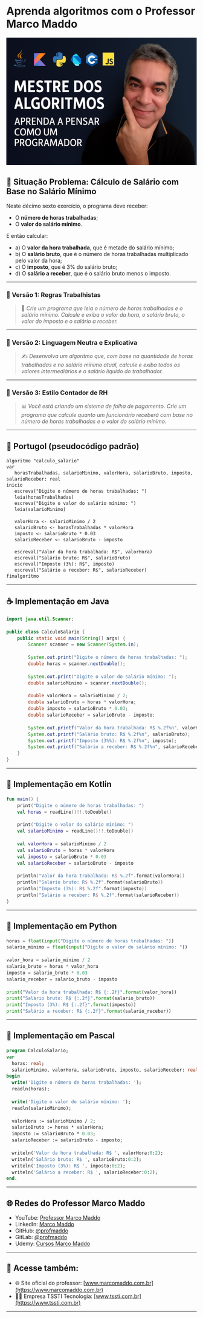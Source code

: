 # Aprenda algoritmos com o Professor Marco Maddo
![Mestre dos Algoritmos](https://raw.githubusercontent.com/profmaddo/algoritmos-resolvidos-java-kotlin-python-pascal/main/images/mestre-dos-algoritmos-02.jpeg)
## 🧠 Situação Problema: Cálculo de Salário com Base no Salário Mínimo

Neste décimo sexto exercício, o programa deve receber:

- O **número de horas trabalhadas**;
- O **valor do salário mínimo**.

E então calcular:

- a) O **valor da hora trabalhada**, que é metade do salário mínimo;
- b) O **salário bruto**, que é o número de horas trabalhadas multiplicado pelo valor da hora;
- c) O **imposto**, que é 3% do salário bruto;
- d) O **salário a receber**, que é o salário bruto menos o imposto.

---

### 💼 Versão 1: Regras Trabalhistas
> 🧾 *Crie um programa que leia o número de horas trabalhadas e o salário mínimo. Calcule e exiba o valor da hora, o salário bruto, o valor do imposto e o salário a receber.*

---

### 📑 Versão 2: Linguagem Neutra e Explicativa
> ✍️ *Desenvolva um algoritmo que, com base na quantidade de horas trabalhadas e no salário mínimo atual, calcule e exiba todos os valores intermediários e o salário líquido do trabalhador.*

---

### 🧮 Versão 3: Estilo Contador de RH
> 📊 *Você está criando um sistema de folha de pagamento. Crie um programa que calcule quanto um funcionário receberá com base no número de horas trabalhadas e o valor do salário mínimo.*

---

## 💬 Portugol (pseudocódigo padrão)

```portugol
algoritmo "calculo_salario"
var
   horasTrabalhadas, salarioMinimo, valorHora, salarioBruto, imposto, salarioReceber: real
inicio
   escreva("Digite o número de horas trabalhadas: ")
   leia(horasTrabalhadas)
   escreva("Digite o valor do salário mínimo: ")
   leia(salarioMinimo)

   valorHora <- salarioMinimo / 2
   salarioBruto <- horasTrabalhadas * valorHora
   imposto <- salarioBruto * 0.03
   salarioReceber <- salarioBruto - imposto

   escreval("Valor da hora trabalhada: R$", valorHora)
   escreval("Salário bruto: R$", salarioBruto)
   escreval("Imposto (3%): R$", imposto)
   escreval("Salário a receber: R$", salarioReceber)
fimalgoritmo
```

---

## ☕ Implementação em Java

```java
import java.util.Scanner;

public class CalculoSalario {
    public static void main(String[] args) {
        Scanner scanner = new Scanner(System.in);

        System.out.print("Digite o número de horas trabalhadas: ");
        double horas = scanner.nextDouble();

        System.out.print("Digite o valor do salário mínimo: ");
        double salarioMinimo = scanner.nextDouble();

        double valorHora = salarioMinimo / 2;
        double salarioBruto = horas * valorHora;
        double imposto = salarioBruto * 0.03;
        double salarioReceber = salarioBruto - imposto;

        System.out.printf("Valor da hora trabalhada: R$ %.2f%n", valorHora);
        System.out.printf("Salário bruto: R$ %.2f%n", salarioBruto);
        System.out.printf("Imposto (3%%): R$ %.2f%n", imposto);
        System.out.printf("Salário a receber: R$ %.2f%n", salarioReceber);
    }
}
```

---

## 💙 Implementação em Kotlin

```kotlin
fun main() {
    print("Digite o número de horas trabalhadas: ")
    val horas = readLine()!!.toDouble()

    print("Digite o valor do salário mínimo: ")
    val salarioMinimo = readLine()!!.toDouble()

    val valorHora = salarioMinimo / 2
    val salarioBruto = horas * valorHora
    val imposto = salarioBruto * 0.03
    val salarioReceber = salarioBruto - imposto

    println("Valor da hora trabalhada: R$ %.2f".format(valorHora))
    println("Salário bruto: R$ %.2f".format(salarioBruto))
    println("Imposto (3%): R$ %.2f".format(imposto))
    println("Salário a receber: R$ %.2f".format(salarioReceber))
}
```

---

## 🐍 Implementação em Python

```python
horas = float(input("Digite o número de horas trabalhadas: "))
salario_minimo = float(input("Digite o valor do salário mínimo: "))

valor_hora = salario_minimo / 2
salario_bruto = horas * valor_hora
imposto = salario_bruto * 0.03
salario_receber = salario_bruto - imposto

print("Valor da hora trabalhada: R$ {:.2f}".format(valor_hora))
print("Salário bruto: R$ {:.2f}".format(salario_bruto))
print("Imposto (3%): R$ {:.2f}".format(imposto))
print("Salário a receber: R$ {:.2f}".format(salario_receber))
```

---

## 🧙 Implementação em Pascal

```pascal
program CalculoSalario;
var
  horas: real;
  salarioMinimo, valorHora, salarioBruto, imposto, salarioReceber: real;
begin
  write('Digite o número de horas trabalhadas: ');
  readln(horas);

  write('Digite o valor do salário mínimo: ');
  readln(salarioMinimo);

  valorHora := salarioMinimo / 2;
  salarioBruto := horas * valorHora;
  imposto := salarioBruto * 0.03;
  salarioReceber := salarioBruto - imposto;

  writeln('Valor da hora trabalhada: R$ ', valorHora:0:2);
  writeln('Salário bruto: R$ ', salarioBruto:0:2);
  writeln('Imposto (3%): R$ ', imposto:0:2);
  writeln('Salário a receber: R$ ', salarioReceber:0:2);
end.
```

---

## 🌐 Redes do Professor Marco Maddo

- YouTube: [Professor Marco Maddo](https://www.youtube.com/@ProfessorMarcoMaddo)
- LinkedIn: [Marco Maddo](https://www.linkedin.com/in/marcomaddo/)
- GitHub: [@profmaddo](https://github.com/profmaddo)
- GitLab: [@profmaddo](https://gitlab.com/profmaddo)
- Udemy: [Cursos Marco Maddo](https://www.udemy.com/user/marcomaddo/)

---

## 🚀 Acesse também:

- 🌐 Site oficial do professor: [www.marcomaddo.com.br](https://www.marcomaddo.com.br)
- 🧑‍💼 Empresa TSSTI Tecnologia: [www.tssti.com.br](https://www.tssti.com.br)

---
